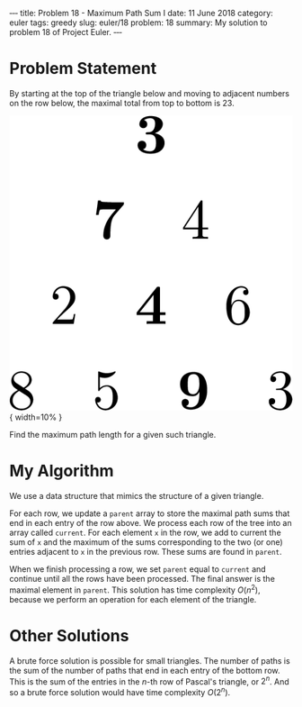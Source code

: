 ‐‐‐
title: Problem 18 - Maximum Path Sum I
date: 11 June 2018
category: euler
tags: greedy
slug: euler/18
problem: 18
summary: My solution to problem 18 of Project Euler.
‐‐‐

# Problem Statement

By starting at the top of the triangle below and moving to adjacent numbers on the row below, the maximal total from top to bottom is 23.

![Note that $3+7+4+9 = 23$.](../../figures/euler-18-triangle.png){ width=10% }

Find the maximum path length for a given such triangle.

# My Algorithm

We use a data structure that mimics the structure of a given triangle.

For each row, we update a `parent` array to store the maximal path sums that end in each entry of the row above.
We process each row of the tree into an array called `current`.
For each element `x` in the row, we add to current the sum of `x` and the maximum of the sums corresponding to the two (or one) entries adjacent to `x` in the previous row.
These sums are found in `parent`.

When we finish processing a row, we set `parent` equal to `current` and continue until all the rows have been processed.
The final answer is the maximal element in `parent`.
This solution has time complexity $O(n^2)$, because we perform an operation for each element of the triangle.

# Other Solutions

A brute force solution is possible for small triangles.
The number of paths is the sum of the number of paths that end in each entry of the bottom row.
This is the sum of the entries in the $n$-th row of Pascal's triangle, or $2^n$.
And so a brute force solution would have time complexity $O(2^n)$.